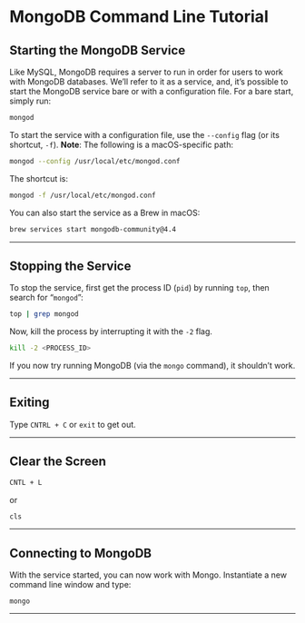 # MongoDB Command Line Tutorial

## Starting the MongoDB Service
Like MySQL, MongoDB requires a server to run in order for users to work with MongoDB databases. We’ll refer to it as a service, and, it’s possible to start the MongoDB service bare or with a configuration file. For a bare start, simply run:

```bash
mongod
```

To start the service with a configuration file, use the `--config` flag (or its shortcut, `-f`). **Note**: The following is a macOS-specific path:

```bash
mongod --config /usr/local/etc/mongod.conf
```

The shortcut is:

```bash
mongod -f /usr/local/etc/mongod.conf
```

You can also start the service as a Brew in macOS:

```bash
brew services start mongodb-community@4.4
```

---

## Stopping the Service
To stop the service, first get the process ID (`pid`) by running `top`, then search for “`mongod`”:

```bash
top | grep mongod
```

Now, kill the process by interrupting it with the `-2` flag.

```bash
kill -2 <PROCESS_ID>
```

If you now try running MongoDB (via the `mongo` command), it shouldn’t work.

---

## Exiting
Type `CNTRL + C` or `exit` to get out.

---

## Clear the Screen
```bash
CNTL + L
```

or

```bash
cls
```

---

## Connecting to MongoDB
With the service started, you can now work with Mongo. Instantiate a new command line window and type:

```
mongo
```

---
